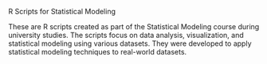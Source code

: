 R Scripts for Statistical Modeling

These are R scripts created as part of the Statistical Modeling course during university studies. The scripts focus on data analysis, visualization, and statistical modeling using various datasets.
They were developed to apply statistical modeling techniques to real-world datasets.
